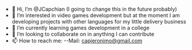 - 👋 Hi, I’m @JCapchian (I going to change this in the future probably)
- 👀 I’m interested in video games development but at the moment I am developing projects with other languages for my little delivery business
- 🌱 I’m currently learning games development in a college
- 💞️ I’m looking to collaborate on in anything I can contribute
- 📫 How to reach me:
--Mail: capjeronimo@gmail.com

<!---
JCapchian/JCapchian is a ✨ special ✨ repository because its `README.md` (this file) appears on your GitHub profile.
You can click the Preview link to take a look at your changes.
--->
